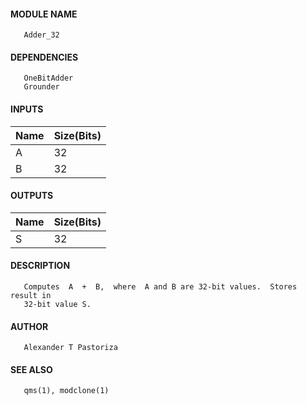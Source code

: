 #### MODULE NAME
       Adder_32

#### DEPENDENCIES
       OneBitAdder
       Grounder

#### INPUTS

Name | Size(Bits)
---------|---------
A   |     32    
B   |     32

#### OUTPUTS

Name | Size(Bits)
---------|---------
S   |     32

#### DESCRIPTION
       Computes  A  +  B,  where  A and B are 32-bit values.  Stores result in
       32-bit value S.

#### AUTHOR
       Alexander T Pastoriza

#### SEE ALSO
       qms(1), modclone(1)
